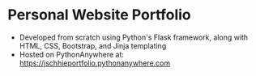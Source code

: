 # Personal Website Portfolio

* Developed from scratch using Python's Flask framework, along with HTML, CSS, Bootstrap, and Jinja templating
* Hosted on PythonAnywhere at: https://jschhieportfolio.pythonanywhere.com

